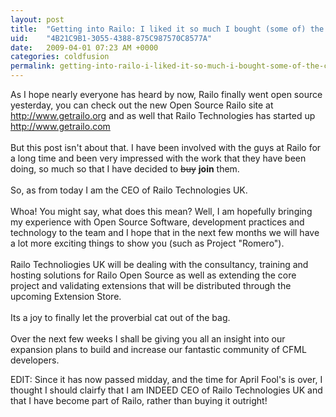 ```yaml
---
layout: post
title:  "Getting into Railo: I liked it so much I bought (some of) the company"
uid:	"4B21C9B1-3055-4388-875C987570C8577A"
date:   2009-04-01 07:23 AM +0000
categories: coldfusion
permalink: getting-into-railo-i-liked-it-so-much-i-bought-some-of-the-company
---
```

<p>As I hope nearly everyone has heard by now, Railo finally went open source yesterday, you can check out the new Open Source Railo site at <a href="http://www.getrailo.org">http://www.getrailo.org</a> and as well that Railo Technologies has started up<a href="http://www.getrailo.com"> http://www.getrailo.com</a><br /><br />But this post isn't about that. I have been involved with the guys at Railo for a long time and been very impressed with the work that they have been doing, so much so that I have decided to <span style="text-decoration: line-through;">buy</span> <strong>join</strong> them.<br /><br />So, as from today I am the CEO of Railo Technologies UK. <br /><br />Whoa! You might say, what does this mean? Well, I am hopefully bringing my experience with Open Source Software, development practices and technology to the team and I hope that in the next few months we will have a lot more exciting things to show you (such as Project "Romero").<br /><br />Railo Technoliogies UK will be dealing with the consultancy, training and hosting solutions for Railo Open Source as well as extending the core project and validating extensions that will be distributed through the upcoming Extension Store.<br /><br />Its a joy to finally let the proverbial cat out of the bag.<br /><br />Over the next few weeks I shall be giving you all an insight into our expansion plans to build and increase our fantastic community of CFML developers.</p>
<p>EDIT: Since it has now passed midday, and the time for April Fool's is over, I thought I should clairfy that I am INDEED CEO of Railo Technologies UK and that I have become part of Railo, rather than buying it outright!</p>
<p> </p>